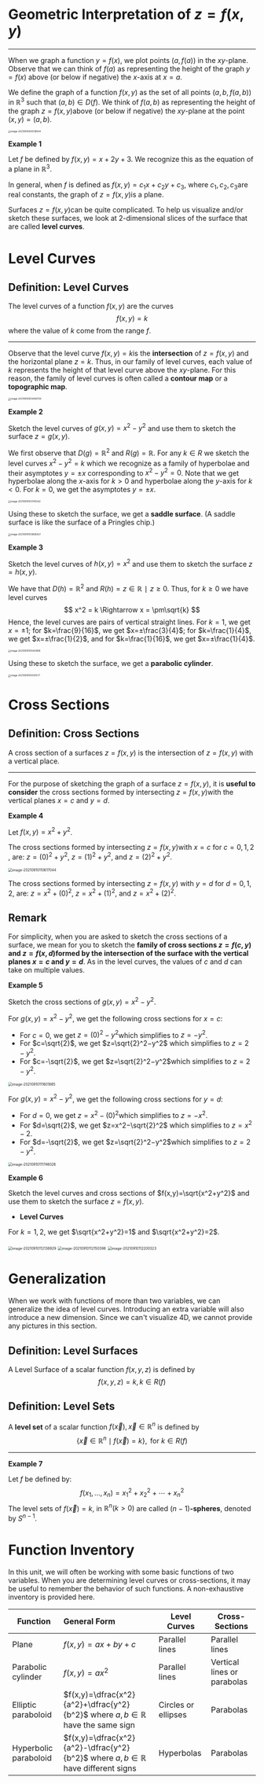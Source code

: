 # Geometric Interpretation of $z = f(x, y)$

---

When we graph a function  $y=f(x)$​, we plot points  $(a,f(a))$​  in the  $xy$​-plane. Observe that we can think of  $f(a)$​  as representing the height of the graph  $y=f(x)$  above (or below if negative) the  $x$-axis at  $x=a$.

We define the graph of a function  $f(x,y)$​​  as the set of all points  $(a,b,f(a,b))$​​  in  $\mathbb R^3$​  such that  $(a,b)∈D(f)$​ . We think of  $f(a,b)$​  as representing the height of the graph  $z=f(x,y)$​  above (or below if negative) the  $xy$​-plane at the point  $(x,y)=(a,b)$.

<img src="C:\Users\chrisli\AppData\Roaming\Typora\typora-user-images\image-20210910000518544.png" alt="image-20210910000518544" style="zoom:33%;" />

**Example 1**

Let $f$ be defined by $f(x,y)=x+2y+3$. We recognize this as the equation of a plane in $\mathbb R^3$.

In general, when $f$​​ is defined as  $f(x,y)=c_1x+c_2y+c_3$​​, where  $c_1,c_2,c_3$​  are real constants, the graph of  $z=f(x,y)$​  is a plane.

Surfaces  $z=f(x,y)$​ can be quite complicated. To help us visualize and/or sketch these surfaces, we look at 2-dimensional slices of the surface that are called **level curves**.

# Level Curves



## Definition: Level Curves

The level curves of a function $f(x,y)$ are the curves
$$
f(x,y)=k
$$
where the value of $k$​ come from the range $f$.

---

Observe that the level curve $f(x,y)=k$​ is the **intersection** of $z=f(x,y)$ and the horizontal plane $z=k$. Thus, in our family of level curves, each value of $k$ represents the height of that level curve above the $xy$-plane. For this reason, the family of level curves is often called a **contour map** or a **topographic map**.

<img src="C:\Users\chrisli\AppData\Roaming\Typora\typora-user-images\image-20210910003406759.png" alt="image-20210910003406759" style="zoom:33%;" />

**Example 2**

Sketch the level curves of $g(x,y)=x^2−y^2$ and use them to sketch the surface $z=g(x,y)$.

We first observe that $D(g)=\mathbb R^2$ and $R(g)=\mathbb R$. For any $k∈R$ we sketch the level curves $x^2−y^2=k$ which we recognize as a family of hyperbolae and their asymptotes $y=±x$ corresponding to $x^2−y^2=0$. Note that we get hyperbolae along the $x$-axis for $k>0$ and hyperbolae along the $y$-axis for $k<0$. For $k=0$, we get the asymptotes $y=±x$.

<img src="C:\Users\chrisli\AppData\Roaming\Typora\typora-user-images\image-20210910103745342.png" alt="image-20210910103745342" style="zoom:33%;" />

Using these to sketch the surface, we get a **saddle surface**. (A saddle surface is like the surface of a Pringles chip.)

<img src="C:\Users\chrisli\AppData\Roaming\Typora\typora-user-images\image-20210910103806427.png" alt="image-20210910103806427" style="zoom:33%;" />

**Example 3**

Sketch the level curves of $h(x,y)=x^2$ and use them to sketch the surface $z=h(x,y)$​.

We have that $D(h)=\mathbb R^2$ and $R(h)={z∈\mathbb R∣z≥0}$. Thus, for $k≥0$ we have level curves
$$
x^2 = k \Rightarrow x = \pm\sqrt{k}
$$
Hence, the level curves are pairs of vertical straight lines.
For $k=1$​​​​​, we get $x=±1$​​​​​; for $k=\frac{9}{16}$​​​, we get $x=±\frac{3}{4}$​​; for $k=\frac{1}{4}$​​, we get $x=±\frac{1}{2}$​​, and for $k=\frac{1}{16}$​, we get $x=±\frac{1}{4}$.

<img src="C:\Users\chrisli\AppData\Roaming\Typora\typora-user-images\image-20210910105443918.png" alt="image-20210910105443918" style="zoom:33%;" />

Using these to sketch the surface, we get a **parabolic cylinder**.

<img src="C:\Users\chrisli\AppData\Roaming\Typora\typora-user-images\image-20210910105501577.png" alt="image-20210910105501577" style="zoom:33%;" />

# Cross Sections

## Definition: Cross Sections

A cross section of a surfaces $z=f(x,y)$ is the intersection of $z=f(x,y)$ with a vertical place.

---

For the purpose of sketching the graph of a surface $z=f(x,y)$​​, it is **useful to consider** the cross sections formed by intersecting $z=f(x,y)$​ with the vertical planes $x=c$​ and $y=d$​.

**Example 4**

Let $f(x,y)=x^2+y^2$.

The cross sections formed by intersecting $z=f(x,y)$​​ with $x=c$​​ for $c=0,1,2$​​, are:
$z=(0)^2+y^2$, $z=(1)^2+y^2$, and $z=(2)^2+y^2$.

<img src="C:\Users\chrisli\AppData\Roaming\Typora\typora-user-images\image-20210910110617044.png" alt="image-20210910110617044" style="zoom:50%;" />

The cross sections formed by intersecting $z=f(x,y)$ with $y=d$ for $d=0,1,2$, are:
$z=x^2+(0)^2$, $z=x^2+(1)^2$, and $z=x^2+(2)^2$.

## Remark

For simplicity, when you are asked to sketch the cross sections of a surface, we mean for you to sketch the **family of cross sections $z=f(c,y)$​​​ and $z=f(x,d)$​​ formed by the intersection of the surface with the vertical planes $x=c$​​ and $y=d$​​**. As in the level curves, the values of $c$ and $d$ can take on multiple values.

**Example 5**

Sketch the cross sections of $g(x,y)=x^2−y^2$​.

For $g(x,y)=x^2−y^2$, we get the following cross sections for $x=c$:

* For $c=0$​, we get $z=(0)^2−y^2$which simplifies to $z=−y^2$.
* For $c=\sqrt{2}$​​​, we get $z=\sqrt{2}^2−y^2$​​ which simplifies to $z=2−y^2$​.
* For $c=-\sqrt{2}$​​​, we get $z=\sqrt{2}^2−y^2$​​which simplifies to $z=2−y^2$​.

<img src="C:\Users\chrisli\AppData\Roaming\Typora\typora-user-images\image-20210910111601865.png" alt="image-20210910111601865" style="zoom:50%;" />

For $g(x,y)=x^2−y^2$​, we get the following cross sections for $y=d$:

* For $d=0$​​​, we get $z=x^2−(0)^2$​​which simplifies to $z=−x^2$​​.
* For $d=\sqrt{2}$​​, we get $z=x^2−\sqrt{2}^2$​​ which simplifies to $z=x^2−2$​​.
* For $d=-\sqrt{2}$​​​​, we get $z=\sqrt{2}^2−y^2$​​​which simplifies to $z=2−y^2$​​.

<img src="C:\Users\chrisli\AppData\Roaming\Typora\typora-user-images\image-20210910111746026.png" alt="image-20210910111746026" style="zoom:50%;" />

**Example 6**

Sketch the level curves and cross sections of $f(x,y)=\sqrt{x^2+y^2}$ and use them to sketch the surface $z=f(x,y)$.

* **Level Curves**

For $k=1,2$, we get $\sqrt{x^2+y^2}=1$ and $\sqrt{x^2+y^2}=2$.

<img src="C:\Users\chrisli\AppData\Roaming\Typora\typora-user-images\image-20210910112138929.png" alt="image-20210910112138929" style="zoom:50%;" />

<img src="C:\Users\chrisli\AppData\Roaming\Typora\typora-user-images\image-20210910112150398.png" alt="image-20210910112150398" style="zoom:50%;" />

<img src="C:\Users\chrisli\AppData\Roaming\Typora\typora-user-images\image-20210910112200323.png" alt="image-20210910112200323" style="zoom:50%;" />

# Generalization

When we work with functions of more than two variables, we can generalize the idea of level curves. Introducing an extra variable will also introduce a new dimension. Since we can't visualize 4D, we cannot provide any pictures in this section.



## Definition: Level Surfaces

A Level Surface of a scalar function $f(x,y,z)$ is defined by
$$
f(x,y,z) = k, k \in R(f)
$$

## Definition: Level Sets

A **level set** of a scalar function $f(\vec{x}),\vec{x}\in\mathbb R^n$ is defined by
$$
\{\vec{x}\in \mathbb{R}^n \mid f(\vec{x}) = k\}, \text{ for } k\in R(f) 
$$

---

**Example 7**

Let $f$ be defined by:
$$
f(x_1,\ldots,x_n) = x_1^2 + x_2^2 + \cdots + x_n^2
$$
The level sets of  $f(\vec{x})=k$, in $\mathbb R^n(k>0)$ are called $(n-1)$**-spheres**, denoted by $S^{n-1}$.

# Function Inventory

In this unit, we will often be working with some basic functions of two variables. When you are determining level curves or cross-sections, it may be useful to remember the behavior of such functions. A non-exhaustive inventory is provided here.

| **Function**          | **General Form**                                             | **Level Curves**    | **Cross-Sections**          |
| --------------------- | :----------------------------------------------------------- | ------------------- | --------------------------- |
| Plane                 | $f(x,y)=ax+by+c$                                             | Parallel lines      | Parallel lines              |
| Parabolic cylinder    | $f(x,y)=ax^2$                                                | Parallel lines      | Vertical lines or parabolas |
| Elliptic paraboloid   | $f(x,y)=\dfrac{x^2}{a^2}+\dfrac{y^2}{b^2}$ where $a,b\in\mathbb R$ have the same sign | Circles or ellipses | Parabolas                   |
| Hyperbolic paraboloid | $f(x,y)=\dfrac{x^2}{a^2}-\dfrac{y^2}{b^2}$ where $a,b∈\mathbb R$ have different signs | Hyperbolas          | Parabolas                   |

